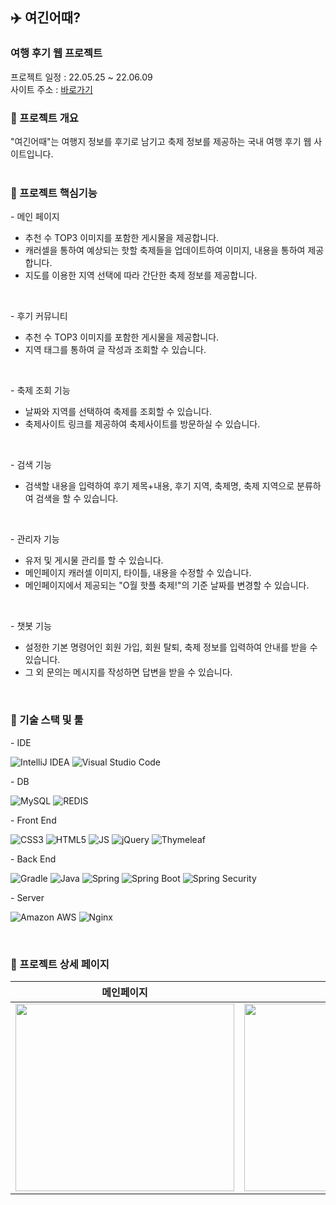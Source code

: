 ## :airplane: 여긴어때?
 ### 여행 후기 웹 프로젝트
프로젝트 일정 : 22.05.25 ~ 22.06.09
<br>
사이트 주소 : [바로가기](http://ec2-13-125-113-65.ap-northeast-2.compute.amazonaws.com)

### :book: 프로젝트 개요 
 "여긴어때"는 여행지 정보를 후기로 남기고 축제 정보를 제공하는 국내 여행 후기 웹 사이트입니다.
 <br><br>

### :pencil: 프로젝트 핵심기능
\- 메인 페이지
- 추천 수 TOP3 이미지를 포함한 게시물을 제공합니다.
- 캐러셀을 통하여 예상되는 핫할 축제들을 업데이트하여 이미지, 내용을 통하여 제공합니다.
- 지도를 이용한 지역 선택에 따라 간단한 축제 정보를 제공합니다.
<br>

\- 후기 커뮤니티
- 추천 수 TOP3 이미지를 포함한 게시물을 제공합니다.
- 지역 태그를 통하여 글 작성과 조회할 수 있습니다.

<br>

\- 축제 조회 기능
- 날짜와 지역를 선택하여 축제를 조회할 수 있습니다.
- 축제사이트 링크를 제공하여 축제사이트를 방문하실 수 있습니다.

<br>

\- 검색 기능
- 검색할 내용을 입력하여 후기 제목+내용, 후기 지역,  축제명, 축제 지역으로 분류하여 검색을 할 수 있습니다.

<br>

\- 관리자 기능
- 유저 및 게시물 관리를 할 수 있습니다.
- 메인페이지 캐러셀 이미지, 타이틀, 내용을 수정할 수 있습니다.
- 메인페이지에서 제공되는 "O월 핫플 축제!"의 기준 날짜를 변경할 수 있습니다.

<br>

\- 챗봇 기능
- 설정한 기본 명령어인 회원 가입, 회원 탈퇴, 축제 정보를 입력하여 안내를 받을 수 있습니다.
- 그 외 문의는 메시지를 작성하면 답변을 받을 수 있습니다. 

<br>

### :wrench: 기술 스택 및 툴
 
 \- IDE
 
![IntelliJ IDEA](https://img.shields.io/badge/IntelliJ%20IDEA-000000?style=flat-square&logo=IntelliJIDEA&logoColor=white)
![Visual Studio Code](https://img.shields.io/badge/Visual%20Studio%20Code-007ACC?style=flat-square&logo=Visual%20Studio%20Code&logoColor=white)

 \- DB
 
![MySQL](https://img.shields.io/badge/MySQL%20(RDS)-4479A1?style=flat-square&logo=MySQL&logoColor=white) 
![REDIS](https://img.shields.io/badge/Redis-DC382D?style=flat-square&logo=Redis&logoColor=white) <br>
  
 \- Front End
  
![CSS3](https://img.shields.io/badge/CSS3-1572B6?style=flat-square&logo=CSS3&logoColor=white)
![HTML5](https://img.shields.io/badge/HTML5-E34F26?style=flat-square&logo=HTML5&logoColor=white)
![JS](https://img.shields.io/badge/JavaScript-F7DF1E?style=flat-square&logo=JavaScript&logoColor=black)
![jQuery](https://img.shields.io/badge/jQuery-0769AD?style=flat-square&logo=jQuery&logoColor=white)
![Thymeleaf](https://img.shields.io/badge/Thymeleaf-005F0F?style=flat-square&logo=Thymeleaf&logoColor=white)

\- Back End

![Gradle](https://img.shields.io/badge/Gradle-02303A?style=flat-square&logo=Gradle&logoColor=white)
![Java](https://img.shields.io/badge/Java-007396?style=flat-square&logo=Java&logoColor=white)
![Spring](https://img.shields.io/badge/Spring-6DB33F?style=flat-square&logo=Spring&logoColor=white)
![Spring Boot](https://img.shields.io/badge/Spring%20Boot-6DB33F?style=flat-square&logo=SpringBoot&logoColor=white)
![Spring Security](https://img.shields.io/badge/Spring%20Security-6DB33F?style=flat-square&logo=Spring%20Security&logoColor=white)

\- Server

![Amazon AWS](https://img.shields.io/badge/Amazon%20AWS-232F3E?style=flat-square&logo=Amazon%20AWS&logoColor=white)
![Nginx](https://img.shields.io/badge/Nginx-009639?style=flat-square&logo=Nginx&logoColor=white)

<br>

###  :page_facing_up: 프로젝트 상세 페이지

|메인페이지|후기커뮤니티|축제조회|검색페이지|
|---|---|---|---|
| <img src="https://user-images.githubusercontent.com/96171462/186581877-686c8e4e-a881-47ef-8aa2-5a770b0bf290.png"  width="350" height="300"/> | <img src="https://user-images.githubusercontent.com/96171462/186581906-a0957d58-221f-49be-8559-1d20e71e3291.png"  width="350" height="300"/>| <img src="https://user-images.githubusercontent.com/96171462/186581921-bd6ff5fc-53a0-4623-9b8d-eb8f2041cb76.png"  width="350" height="300"/> |<img src="https://user-images.githubusercontent.com/96171462/186581929-6305e826-4181-4349-991f-9c290f3caf83.png"  width="350" height="300"/>|

